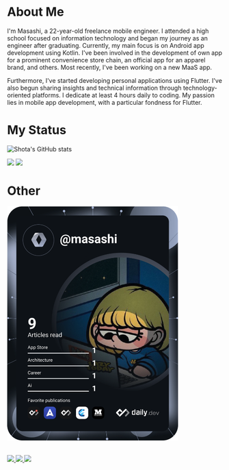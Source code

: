 # About Me

I'm Masashi, a 22-year-old freelance mobile engineer. I attended a high school focused on information technology and began my journey as an engineer after graduating. Currently, my main focus is on Android app development using Kotlin. I've been involved in the development of own app for a prominent convenience store chain, an official app for an apparel brand, and others. Most recently, I've been working on a new MaaS app.

Furthermore, I've started developing personal applications using Flutter. I've also begun sharing insights and technical information through technology-oriented platforms. I dedicate at least 4 hours daily to coding. My passion lies in mobile app development, with a particular fondness for Flutter.

# My Status

![Shota's GitHub stats](https://github-readme-stats.vercel.app/api?username=mnengineer&show_icons=true&theme=vue-dark)

<img src="https://skillicons.dev/icons?i=kotlin,dart,flutter,firebase,androidstudio,vscode,github" />
<img src="https://skillicons.dev/icons?i=html,css,php,js,angular,vue,nodejs,express,java,spring,postgresql,sqlite,mysql,figma,docker" />

# Other 

<a href="https://app.daily.dev/masashi"><img src="https://github.com/mnengineer/mnengineer/blob/main/devcard.svg" width="400" alt="masashi's Dev Card"/></a>
<br></br>


<p align="left"> 
  <a href="https://zenn.dev/masashiii">
    <img height="20" src="https://badgen.org/img/zenn/masashiii/likes?style=flat" />
  </a>
  <a href="https://zenn.dev/masashiii">
    <img height="20" src="https://badgen.org/img/zenn/masashiii/followers?style=flat" />
  </a>
  <a href="https://medium.com/@masashiii">
    <img height="20" src="https://raw.githubusercontent.com/rahuldkjain/github-profile-readme-generator/master/src/images/icons/Social/medium.svg" />
  </a>
</p>

